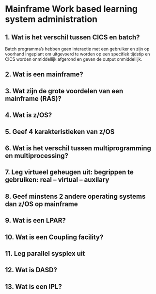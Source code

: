 # Mainframe Work based learning system administration

## 1. Wat is het verschil tussen CICS en batch?
Batch programma’s hebben geen interactie met een gebruiker en zijn op voorhand ingeplant om uitgevoerd te worden op een specifiek tijdstip en CICS worden onmiddellijk afgerond en geven de output onmiddellijk. 
## 2. Wat is een mainframe?
## 3. Wat zijn de grote voordelen van een mainframe (RAS)?
## 4. Wat is z/OS?
## 5. Geef 4 karakteristieken van z/OS
## 6. Wat is het verschil tussen multiprogramming en multiprocessing?
## 7. Leg virtueel geheugen uit: begrippen te gebruiken: real – virtual – auxilary
## 8. Geef minstens 2 andere operating systems dan z/OS op mainframe
## 9. Wat is een LPAR?
## 10. Wat is een Coupling facility?
## 11. Leg parallel sysplex uit
## 12. Wat is DASD?
## 13. Wat is een IPL?

